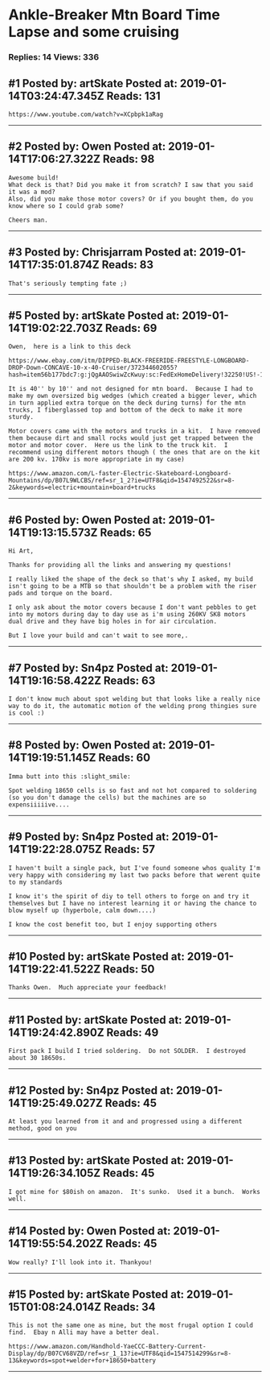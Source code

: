 # Ankle-Breaker Mtn Board Time Lapse and some cruising

### Replies: 14 Views: 336

## \#1 Posted by: artSkate Posted at: 2019-01-14T03:24:47.345Z Reads: 131

```
https://www.youtube.com/watch?v=XCpbpk1aRag
```

---
## \#2 Posted by: Owen Posted at: 2019-01-14T17:06:27.322Z Reads: 98

```
Awesome build!
What deck is that? Did you make it from scratch? I saw that you said it was a mod?
Also, did you make those motor covers? Or if you bought them, do you know where so I could grab some?

Cheers man.
```

---
## \#3 Posted by: Chrisjarram Posted at: 2019-01-14T17:35:01.874Z Reads: 83

```
That's seriously tempting fate ;)
```

---
## \#5 Posted by: artSkate Posted at: 2019-01-14T19:02:22.703Z Reads: 69

```
Owen,  here is a link to this deck

https://www.ebay.com/itm/DIPPED-BLACK-FREERIDE-FREESTYLE-LONGBOARD-DROP-Down-CONCAVE-10-x-40-Cruiser/372344602055?hash=item56b177bdc7:g:jQgAAOSwiwZcKwuy:sc:FedExHomeDelivery!32250!US!-1:rk:10:pf:0

It is 40'' by 10'' and not designed for mtn board.  Because I had to make my own oversized big wedges (which created a bigger lever, which in turn applied extra torque on the deck during turns) for the mtn trucks, I fiberglassed top and bottom of the deck to make it more sturdy.

Motor covers came with the motors and trucks in a kit.  I have removed them because dirt and small rocks would just get trapped between the motor and motor cover.  Here us the link to the truck kit.  I recommend using different motors though ( the ones that are on the kit are 200 kv. 170kv is more appropriate in my case)

https://www.amazon.com/L-faster-Electric-Skateboard-Longboard-Mountains/dp/B07L9WLCBS/ref=sr_1_2?ie=UTF8&qid=1547492522&sr=8-2&keywords=electric+mountain+board+trucks
```

---
## \#6 Posted by: Owen Posted at: 2019-01-14T19:13:15.573Z Reads: 65

```
Hi Art,

Thanks for providing all the links and answering my questions!

I really liked the shape of the deck so that's why I asked, my build isn't going to be a MTB so that shouldn't be a problem with the riser pads and torque on the board.

I only ask about the motor covers because I don't want pebbles to get into my motors during day to day use as i'm using 260KV SK8 motors dual drive and they have big holes in for air circulation.

But I love your build and can't wait to see more,.
```

---
## \#7 Posted by: Sn4pz Posted at: 2019-01-14T19:16:58.422Z Reads: 63

```
I don't know much about spot welding but that looks like a really nice way to do it, the automatic motion of the welding prong thingies sure is cool :)
```

---
## \#8 Posted by: Owen Posted at: 2019-01-14T19:19:51.145Z Reads: 60

```
Imma butt into this :slight_smile: 

Spot welding 18650 cells is so fast and not hot compared to soldering (so you don't damage the cells) but the machines are so expensiiiiive....
```

---
## \#9 Posted by: Sn4pz Posted at: 2019-01-14T19:22:28.075Z Reads: 57

```
I haven't built a single pack, but I've found someone whos quality I'm very happy with considering my last two packs before that werent quite to my standards

I know it's the spirit of diy to tell others to forge on and try it themselves but I have no interest learning it or having the chance to blow myself up (hyperbole, calm down....)

I know the cost benefit too, but I enjoy supporting others
```

---
## \#10 Posted by: artSkate Posted at: 2019-01-14T19:22:41.522Z Reads: 50

```
Thanks Owen.  Much appreciate your feedback!
```

---
## \#11 Posted by: artSkate Posted at: 2019-01-14T19:24:42.890Z Reads: 49

```
First pack I build I tried soldering.  Do not SOLDER.  I destroyed about 30 18650s.
```

---
## \#12 Posted by: Sn4pz Posted at: 2019-01-14T19:25:49.027Z Reads: 45

```
At least you learned from it and and progressed using a different method, good on you
```

---
## \#13 Posted by: artSkate Posted at: 2019-01-14T19:26:34.105Z Reads: 45

```
I got mine for $80ish on amazon.  It's sunko.  Used it a bunch.  Works well.
```

---
## \#14 Posted by: Owen Posted at: 2019-01-14T19:55:54.202Z Reads: 45

```
Wow really? I'll look into it. Thankyou!
```

---
## \#15 Posted by: artSkate Posted at: 2019-01-15T01:08:24.014Z Reads: 34

```
This is not the same one as mine, but the most frugal option I could find.  Ebay n Alli may have a better deal.

https://www.amazon.com/Handhold-YaeCCC-Battery-Current-Display/dp/B07CV68VZD/ref=sr_1_13?ie=UTF8&qid=1547514299&sr=8-13&keywords=spot+welder+for+18650+battery
```

---
